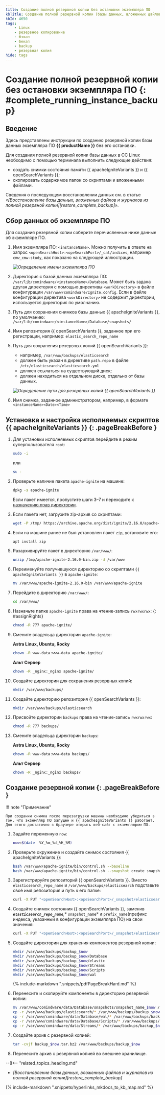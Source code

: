 ```yaml
---
title: Создание полной резервной копии без остановки экземпляра ПО
kbTitle: Создание полной резервной копии (базы данных, вложенных файлов и журналов) без остановки экземпляра ПО
kbId: 4650
tags:
    - Linux
    - резервное копирование
    - бэкап
    - бекап
    - backup
    - резервная копия
hide: tags
---
```


# Cоздание полной резервной копии без остановки экземпляра ПО {: #complete_running_instance_backup}

## Введение

Здесь представлены инструкции по созданию резервной копии базы данных экземпляра ПО **{{ productName }}** без его остановки.

Для создания полной резервной копии базы данных в ОС Linux необходимо с помощью терминала выполнить следующие действия:

- создать снимки состояния памяти {{ apacheIgniteVariants }} и {{ openSearchVariants }};
- скопировать содержимое папок со скриптами и вложенными файлами.

Сведения о последующем восстановлении данных см. в статье *«[Восстановление базы данных, вложенных файлов и журналов из полной резервной копии][restore_complete_backup]»*.

## Сбор данных об экземпляре ПО

Для создания резервной копии соберите перечисленные ниже данные об экземпляре ПО.

1. Имя экземпляра ПО: `<instanceName>`. Можно получить в ответе на запрос `<openSearchHost>:<opeSearchPort>/_cat/indices`, например `cmw_cmw-study`, как показано на следующей иллюстрации.

    _![Определение имени экземпляра ПО](https://kb.comindware.ru/assets/Pasted%20image%2020221229181253.png)_

2. Директория с базой данных экземпляра ПО: `/var/lib/comindware/<instanceName>/Database`. Может быть задана другая директория с помощью директивы `<workDirectory>` в файле конфигурации `/var/www/comindware/Ignite.config`. Если в файле конфигурации директива `<workDirectory>` не содержит директории, используется директория по умолчанию.
3. Путь для сохранения снимков базы данных {{ apacheIgniteVariants }}, по умолчанию: `/var/lib/comindware/<instanceName>/Database/snapshots/`
4. Имя репозитория {{ openSearchVariants }}, заданное при его регистрации, например: `elastic_search_repo_name`
5. Путь для сохранения резервных копий {{ openSearchVariants }}:

    - например, `/var/www/backups/elasticsearch`
    - должен быть указан в директиве `path.repo` в файле `/etc/elasticsearch/elasticsearch.yml`
    - должен ссылаться на существующий диск;
    - должен находиться на отдельном диске, отдельно от базы данных.

    _![Определение пути для резервных копий {{ openSearchVariants }}](https://kb.comindware.ru/assets/Pasted%20image%2020221229181640.png)_

6. Имя снимка, заданное администратором, например, в формате `<instanceName><Date><Time>`

## Установка и настройка исполняемых скриптов {{ apacheIgniteVariants }} {: .pageBreakBefore }

1. Для установки исполняемых скриптов перейдите в режим суперпользователя `root`:

    ``` sh
    sudo -i
    ```

    или

    ``` sh
    su -
    ```

2. Проверьте наличие пакета `apache-ignite` на машине:

    ``` sh
    dpkg -s apache-ignite
    ```

    Если пакет имеется, пропустите шаги 3–7 и переходите к [назначению прав директории](#assignRights).

3. Если пакета нет, загрузите zip-архив со скриптами:

    ``` sh
    wget -P /tmp/ https://archive.apache.org/dist/ignite/2.16.0/apache-ignite-2.16.0-bin.zip
    ```

4. Если на машине ранее не был установлен пакет `zip`, установите его:

    ``` sh
    apt install zip
    ```

5. Разархивируйте пакет в директорию `/var/www/`:

    ``` sh
    unzip /tmp/apache-ignite-2.16.0-bin.zip -d /var/www
    ```

6. Переименуйте получившуюся директорию со скриптами `{{ apacheIgniteVariants }}` в `apache-ignite`:

    ``` sh
    mv /var/www/apache-ignite-2.16.0-bin /var/www/apache-ignite
    ```

7. Перейдите в директорию `/var/www/`:

    ``` sh
    cd /var/www/
    ```

8. Назначьте папке `apache-ignite` права на чтение-запись `rwxrwxrwx`:
{: #assignRights}

    ``` sh
    chmod -R 777 apache-ignite/
    ```

9. Смените владельца директории `apache-ignite`:

    **Astra Linux, Ubuntu, Rocky**

    ``` sh
    chown -R www-data:www-data apache-ignite/

    ```

    **Альт Сервер**

    ``` sh
    chown -R _nginx:_nginx apache-ignite/
    ```

10. Создайте директории для сохранения резервных копий:

    ``` sh
    mkdir /var/www/backups/
    ```

11. Создайте директорию репозитория {{ openSearchVariants }}:

    ``` sh
    mkdir /var/www/backups/elasticsearch
    ```

12. Присвойте директории `backups` права на чтение-запись `rwxrwxrwx`:

    ``` sh
    chmod -R 777 backups/
    ```

13. Смените владельца директории `backups`:

    **Astra Linux, Ubuntu, Rocky**

    ``` sh
    chown -R www-data:www-data backups/

    ```

    **Альт Сервер**

    ``` sh
    chown -R _nginx:_nginx backups/
    ```

## Создание резервной копии {: .pageBreakBefore }

!!! note "Примечание"

    При создании снимка после перезагрузки машины необходимо убедиться в том, что экземпляр ПО запущен и {{ apacheIgniteVariants }} работает. Для этого достаточно в браузере открыть веб-сайт с экземпляром ПО.

1. Задайте переменную `now`:

    ``` sh
    now=$(date  %Y_%m_%d_%H_%M)
    ```

2. Проверьте окружение и создайте снимок состояния {{ apacheIgniteVariants }}:

    ``` sh
    bash /var/www/apache-ignite/bin/control.sh --baseline
    bash /var/www/apache-ignite/bin/control.sh --snapshot create snapshot_name_$now --sync
    ```

3. Зарегистрируйте репозиторий {{ openSearchVariants }}. Вместо `elasticsearch_repo_name` и `/var/www/backups/elasticsearch` подставьте своё имя репозитория и путь к его папке:

    ``` sh
    curl -X PUT "<openSearchHost>:<opeSearchPort>/_snapshot/elasticsearch_repo_name?pretty" -H 'Content-Type: application/json' -d '{"type": "fs", "settings": {"location": "/var/www/backups/elasticsearch"}}'
    ```

4. Создайте снимок состояния {{ openSearchVariants }}, заменив ***`elasticsearch_repo_name`**,** `snapshot_name`* и `prefix_name`(префикс индекса, указанный в конфигурации экземпляра ПО) на свои значения:

    ``` sh
    curl -X PUT "<openSearchHost>:<opeSearchPort>/_snapshot/elasticsearch_repo_name/snapshot_name_$now?wait_for_completion=true&pretty" -H 'Content-Type: application/json' -d '{"indices": "cmw_prefix_name*", "ignore_unavailable": true, "include_global_state": false}'
    ```

5. Создайте директории для хранения компонентов резервной копии:

    ```  sh
    mkdir /var/www/backups/backup_$now
    mkdir /var/www/backups/backup_$now/Database
    mkdir /var/www/backups/backup_$now/elastic
    mkdir /var/www/backups/backup_$now/Streams
    mkdir /var/www/backups/backup_$now/Scripts
    mkdir /var/www/backups/backup_$now/wal
    ```

    {% include-markdown ".snippets/pdfPageBreakHard.md" %}

6. Перенесите и скопируйте компоненты в директорию резервной копии:

    ``` sh
    mv /var/www/comindware/data/Database/snapshots/snapshot_name_$now /var/www/backups/backup_$now/Database
    cp -r /var/www/backups/elasticsearch/* /var/www/backups/backup_$now/elastic
    cp -r /var/www/comindware/data/Database/wal/* /var/www/backups/backup_$now/wal
    cp -r /var/www/comindware/data/Database/Scripts/* /var/www/backups/backup_$now/Scripts
    cp -r /var/www/comindware/data/Streams/* /var/www/backups/backup_$now/Streams
    ```

7. Создайте архив с резервной копией:

    ``` sh
    tar -cvjf backup_$now.tar.bz2 /var/www/backups/backup_$now
    ```

8. Перенесите архив с резервной копией во внешнее хранилище.

<div class="relatedTopics" markdown="block">

--8<-- "related_topics_heading.md"

- _[Восстановление базы данных, вложенных файлов и журналов из полной резервной копии][restore_complete_backup]_

</div>

{% include-markdown ".snippets/hyperlinks_mkdocs_to_kb_map.md" %}
